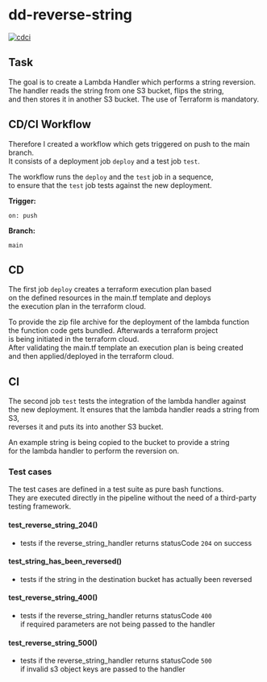 # dd-reverse-string

[![cdci](https://github.com/Balou9/dd-reverse-string/workflows/cdci/badge.svg)](https://github.com/Balou9/dd-reverse-string/actions)

## Task

The goal is to create a Lambda Handler which performs a string reversion.  
The handler reads the string from one S3 bucket, flips the string,  
and then stores it in another S3 bucket.
The use of Terraform is mandatory.

## CD/CI Workflow

Therefore I created a workflow which gets triggered on push to the main branch.  
It consists of a deployment job `deploy` and a test job `test`.   

The workflow runs the `deploy` and the `test` job in a sequence,  
to ensure that the `test` job tests against the new deployment.

**Trigger:**

```
on: push
```
**Branch:**

```
main
```

## CD

The first job `deploy` creates a terraform execution plan based  
on the defined resources in the main.tf template and deploys   
the execution plan in the terraform cloud.

To provide the zip file archive for the deployment of the lambda function  
the function code gets bundled. Afterwards a terraform project     
is being initiated in the terraform cloud.   
After validating the main.tf template an execution plan is being created    
and then applied/deployed in the terraform cloud.

## CI

The second job `test` tests the integration of the lambda handler against   
the new deployment. It ensures that the lambda handler reads a string from S3,   
reverses it and puts its into another S3 bucket.   

An example string is being copied to the bucket to provide a string    
for the lambda handler to perform the reversion on.

### Test cases

The test cases are defined in a test suite as pure bash functions.  
They are executed directly in the pipeline without the need of a third-party testing framework.

#### test_reverse_string_204()

- tests if the reverse_string_handler returns statusCode `204` on success

#### test_string_has_been_reversed()

- tests if the string in the destination bucket has actually been reversed

#### test_reverse_string_400()

- tests if the reverse_string_handler returns statusCode `400`  
if required parameters are not being passed to the handler

#### test_reverse_string_500()

- tests if the reverse_string_handler returns statusCode `500`  
if invalid s3 object keys are passed to the handler
